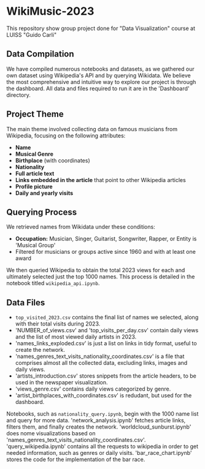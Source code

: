 # WikiMusic-2023
This repository show group project done for "Data Visualization" course at LUISS "Guido Carli"

## Data Compilation
We have compiled numerous notebooks and datasets, as we gathered our own dataset using Wikipedia's API and by querying Wikidata.
We believe the most comprehensive and intuitive way to explore our project is through the dashboard. All data and files required to run it are in the 'Dashboard' directory.

## Project Theme
The main theme involved collecting data on famous musicians from Wikipedia, focusing on the following attributes:
- **Name**
- **Musical Genre**
- **Birthplace** (with coordinates)
- **Nationality**
- **Full article text**
- **Links embedded in the article** that point to other Wikipedia articles
- **Profile picture**
- **Daily and yearly visits**

## Querying Process
We retrieved names from Wikidata under these conditions:
- **Occupation:** Musician, Singer, Guitarist, Songwriter, Rapper, or Entity is 'Musical Group'
- Filtered for musicians or groups active since 1960 and with at least one award

We then queried Wikipedia to obtain the total 2023 views for each and ultimately selected just the top 1000 names. This process is detailed in the notebook titled `wikipedia_api.ipynb`.

## Data Files
- `top_visited_2023.csv` contains the final list of names we selected, along with their total visits during 2023.
- 'NUMBER_of_views.csv' and 'top_visits_per_day.csv' contain daily views and the list of most viewed daily artists in 2023.
- 'names_links_exploded.csv' is just a list on links in tidy format, useful to create the network.
- 'names_genres_text_visits_nationality_coordinates.csv' is a file that comprises almost all the collected data, excluding links, images and daily views.
- 'artists_introduction.csv' stores snippets from the article headers, to be used in the newspaper visualization.
- 'views_genre.csv' contains daily views categorized by genre.
- 'artist_birthplaces_with_coordinates.csv' is redudant, but used for the dashboard.


Notebooks, such as `nationality_query.ipynb`, begin with the 1000 name list and query for more data.
'network_analysis.ipynb' fetches article links, filters them, and finally creates the network. 
'worldcloud_sunburst.ipynb' does nome visualizations based on 'names_genres_text_visits_nationality_coordinates.csv'.
'query_wikipedia.ipynb' contains all the requests to wikipedia in order to get needed information, such as genres or daily visits.
'bar_race_chart.ipynb' stores the code for the implementation of the bar race.

